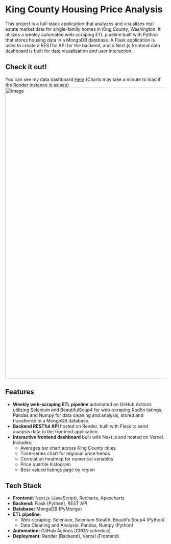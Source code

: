 # King County Housing Price Analysis

This project is a full-stack application that analyzes and visualizes real estate market data for single-family homes in King County, Washington.
It utilizes a weekly automated web-scraping ETL pipeline built with Python that stores housing data in a MongoDB database.
A Flask application is used to create a RESTful API for the backend, and a Next.js frontend data dashboard is built for data visualization and user interaction.

## Check it out!
You can see my data dashboard [Here](https://king-county-housing-price-analysis-fxrigb9yi.vercel.app/) (Charts may take a minute to load if the Render instance is asleep)
<img width="1907" height="908" alt="image" src="https://github.com/user-attachments/assets/33bfe152-1180-49d7-88a5-a44788f70dd5" />

## Features
- __Weekly web-scraping ETL pipeline__ automated on GitHub Actions utilizing Selenium and BeautifulSoup4 for web-scraping Redfin listings, Pandas and Numpy for data cleaning and analysis, stored and transferred in a MongoDB database.
- __Backend RESTful API__  hosted on Render, built with Flask to send analysis data to the frontend application.
- **Interactive frontend dashboard** built with Next.js and hosted on Vercel. Includes:
  - Averages bar chart across King County cities
  - Time-series chart for regional price trends
  - Correlation heatmap for numerical variables
  - Price quartile histogram
  - Best-valued listings page by region
## Tech Stack
- __Frontend:__ Next.js (JavaScript), Recharts, Apexcharts
- __Backend:__ Flask (Python), REST API
- __Database:__ MongoDB (PyMongo)
- __ETL pipeline:__
  - Web-scraping: Selenium, Selenium Stealth, BeautifulSoup4 (Python)
  - Data Cleaning and Analysis: Pandas, Numpy (Python)
- __Automation:__ GitHub Actions (CRON schedule)
- __Deployment:__ Render (Backend), Vercel (Frontend)

